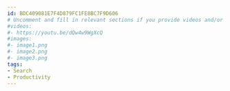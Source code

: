 ```yaml
---
id: BDC409081E7F4D879FC1FE8BC7F9D606
# Uncomment and fill in relevant sections if you provide videos and/or images
#videos:
#- https://youtu.be/dQw4w9WgXcQ
#images:
#- image1.png
#- image2.png
#- image3.png
tags:
- Search
- Productivity
---
```


